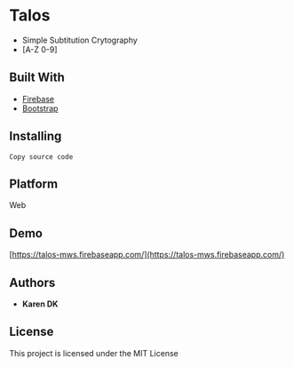# Talos
* Simple Subtitution Crytography
* [A-Z 0-9]
## Built With
* [Firebase](https://firebase.google.com/)
* [Bootstrap](https://getbootstrap.com/)
## Installing
```
Copy source code
```
## Platform
Web
## Demo
[https://talos-mws.firebaseapp.com/](https://talos-mws.firebaseapp.com/)
## Authors
* **Karen DK**
## License
This project is licensed under the MIT License
